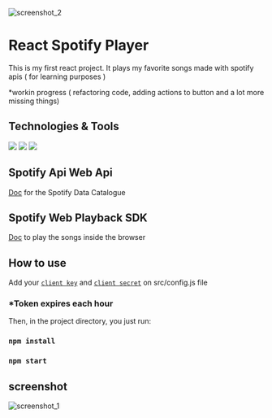 ![screenshot_2](https://i.ibb.co/LPd68Jj/image.png)

# React Spotify Player

This is my first react project. It plays my favorite songs made with spotify apis ( for learning purposes )

*workin progress ( refactoring code, adding actions to button and a lot more missing things) 

## Technologies & Tools

![](https://img.shields.io/badge/Code-Javascript-informational?style=flat&logo=javascript&logoColor=white&color=2bbc8a)
![](https://img.shields.io/badge/Code-React-informational?style=flat&logo=react&logoColor=white&color=2bbc8a)
![](https://img.shields.io/badge/Tools-Redux-informational?style=flat&logo=redux&logoColor=white&color=2bbc8a)

## Spotify Api Web Api
[Doc](https://developer.spotify.com/documentation/web-api/)
for the Spotify Data Catalogue

## Spotify Web Playback SDK

[Doc](https://developer.spotify.com/documentation/web-playback-sdk/reference/) to play the songs inside the browser

## How to use

Add your [`client key`](https://developer.spotify.com/dashboard/applications) and [`client secret`](https://developer.spotify.com/dashboard/applications) on src/config.js file

### *Token expires each hour

Then, in the project directory, you just run:

### `npm install`
### `npm start`

## screenshot

![screenshot_1](https://i.ibb.co/1Gthjyw/image.png)

